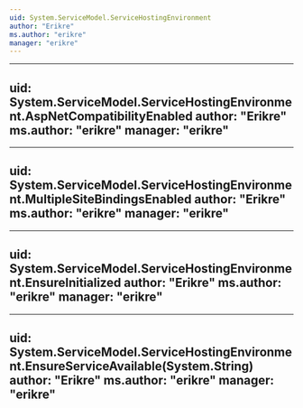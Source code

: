 ```yaml
---
uid: System.ServiceModel.ServiceHostingEnvironment
author: "Erikre"
ms.author: "erikre"
manager: "erikre"
---
```


---
uid: System.ServiceModel.ServiceHostingEnvironment.AspNetCompatibilityEnabled
author: "Erikre"
ms.author: "erikre"
manager: "erikre"
---

---
uid: System.ServiceModel.ServiceHostingEnvironment.MultipleSiteBindingsEnabled
author: "Erikre"
ms.author: "erikre"
manager: "erikre"
---

---
uid: System.ServiceModel.ServiceHostingEnvironment.EnsureInitialized
author: "Erikre"
ms.author: "erikre"
manager: "erikre"
---

---
uid: System.ServiceModel.ServiceHostingEnvironment.EnsureServiceAvailable(System.String)
author: "Erikre"
ms.author: "erikre"
manager: "erikre"
---
